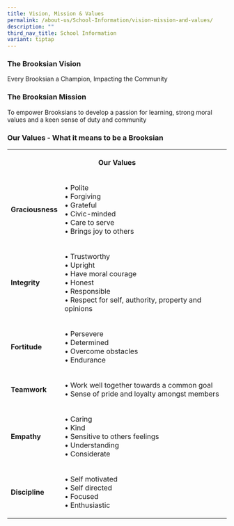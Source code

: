 ```yaml
---
title: Vision, Mission & Values
permalink: /about-us/School-Information/vision-mission-and-values/
description: ""
third_nav_title: School Information
variant: tiptap
---
```

<h3>The Brooksian Vision</h3>
<p>Every Brooksian a Champion, Impacting the Community</p>
<h3>The Brooksian Mission</h3>
<p>To empower Brooksians to develop a passion for learning, strong moral
values and a keen sense of duty and community</p>
<h3>Our Values - What it means to be a Brooksian</h3>
<table style="minWidth: 50px">
<colgroup>
<col>
<col>
</colgroup>
<tbody>
<tr>
<th rowspan="1" colspan="2">
<p><strong>Our Values</strong>
</p>
</th>
</tr>
<tr>
<td rowspan="1" colspan="1">
<p><strong>Graciousness</strong>
</p>
</td>
<td rowspan="1" colspan="1">
<p>• Polite
<br>• Forgiving
<br>• Grateful
<br>• Civic-minded
<br>• Care to serve
<br>• Brings joy to others</p>
</td>
</tr>
<tr>
<td rowspan="1" colspan="1">
<p><strong>Integrity</strong>
</p>
</td>
<td rowspan="1" colspan="1">
<p>• Trustworthy
<br>• Upright
<br>• Have moral courage
<br>• Honest
<br>• Responsible
<br>• Respect for self, authority, property and opinions</p>
</td>
</tr>
<tr>
<td rowspan="1" colspan="1">
<p><strong>Fortitude</strong>
</p>
</td>
<td rowspan="1" colspan="1">
<p>• Persevere
<br>• Determined
<br>• Overcome obstacles
<br>• Endurance</p>
</td>
</tr>
<tr>
<td rowspan="1" colspan="1">
<p><strong>Teamwork</strong>
</p>
</td>
<td rowspan="1" colspan="1">
<p>• Work well together towards a common goal
<br>• Sense of pride and loyalty amongst members</p>
</td>
</tr>
<tr>
<td rowspan="1" colspan="1">
<p><strong>Empathy</strong>
</p>
</td>
<td rowspan="1" colspan="1">
<p>• Caring
<br>• Kind
<br>• Sensitive to others feelings
<br>• Understanding
<br>• Considerate</p>
</td>
</tr>
<tr>
<td rowspan="1" colspan="1">
<p><strong>Discipline</strong>
</p>
</td>
<td rowspan="1" colspan="1">
<p>• Self motivated
<br>• Self directed
<br>• Focused
<br>• Enthusiastic</p>
</td>
</tr>
</tbody>
</table>
<p></p>